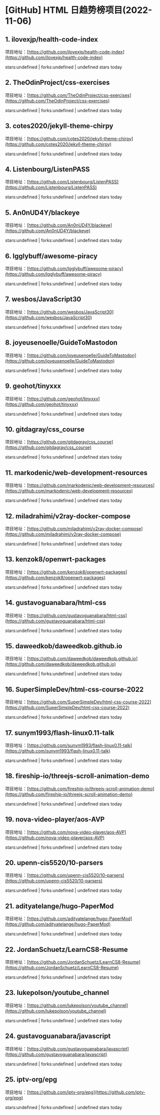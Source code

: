 # [GitHub] HTML 日趋势榜项目(2022-11-06)

## 1. ilovexjp/health-code-index 

项目地址：[https://github.com/ilovexjp/health-code-index](https://github.com/ilovexjp/health-code-index)

stars:undefined | forks:undefined | undefined stars today 



## 2. TheOdinProject/css-exercises 

项目地址：[https://github.com/TheOdinProject/css-exercises](https://github.com/TheOdinProject/css-exercises)

stars:undefined | forks:undefined | undefined stars today 



## 3. cotes2020/jekyll-theme-chirpy 

项目地址：[https://github.com/cotes2020/jekyll-theme-chirpy](https://github.com/cotes2020/jekyll-theme-chirpy)

stars:undefined | forks:undefined | undefined stars today 



## 4. Listenbourg/ListenPASS 

项目地址：[https://github.com/Listenbourg/ListenPASS](https://github.com/Listenbourg/ListenPASS)

stars:undefined | forks:undefined | undefined stars today 



## 5. An0nUD4Y/blackeye 

项目地址：[https://github.com/An0nUD4Y/blackeye](https://github.com/An0nUD4Y/blackeye)

stars:undefined | forks:undefined | undefined stars today 



## 6. Igglybuff/awesome-piracy 

项目地址：[https://github.com/Igglybuff/awesome-piracy](https://github.com/Igglybuff/awesome-piracy)

stars:undefined | forks:undefined | undefined stars today 



## 7. wesbos/JavaScript30 

项目地址：[https://github.com/wesbos/JavaScript30](https://github.com/wesbos/JavaScript30)

stars:undefined | forks:undefined | undefined stars today 



## 8. joyeusenoelle/GuideToMastodon 

项目地址：[https://github.com/joyeusenoelle/GuideToMastodon](https://github.com/joyeusenoelle/GuideToMastodon)

stars:undefined | forks:undefined | undefined stars today 



## 9. geohot/tinyxxx 

项目地址：[https://github.com/geohot/tinyxxx](https://github.com/geohot/tinyxxx)

stars:undefined | forks:undefined | undefined stars today 



## 10. gitdagray/css_course 

项目地址：[https://github.com/gitdagray/css_course](https://github.com/gitdagray/css_course)

stars:undefined | forks:undefined | undefined stars today 



## 11. markodenic/web-development-resources 

项目地址：[https://github.com/markodenic/web-development-resources](https://github.com/markodenic/web-development-resources)

stars:undefined | forks:undefined | undefined stars today 



## 12. miladrahimi/v2ray-docker-compose 

项目地址：[https://github.com/miladrahimi/v2ray-docker-compose](https://github.com/miladrahimi/v2ray-docker-compose)

stars:undefined | forks:undefined | undefined stars today 



## 13. kenzok8/openwrt-packages 

项目地址：[https://github.com/kenzok8/openwrt-packages](https://github.com/kenzok8/openwrt-packages)

stars:undefined | forks:undefined | undefined stars today 



## 14. gustavoguanabara/html-css 

项目地址：[https://github.com/gustavoguanabara/html-css](https://github.com/gustavoguanabara/html-css)

stars:undefined | forks:undefined | undefined stars today 



## 15. daweedkob/daweedkob.github.io 

项目地址：[https://github.com/daweedkob/daweedkob.github.io](https://github.com/daweedkob/daweedkob.github.io)

stars:undefined | forks:undefined | undefined stars today 



## 16. SuperSimpleDev/html-css-course-2022 

项目地址：[https://github.com/SuperSimpleDev/html-css-course-2022](https://github.com/SuperSimpleDev/html-css-course-2022)

stars:undefined | forks:undefined | undefined stars today 



## 17. sunym1993/flash-linux0.11-talk 

项目地址：[https://github.com/sunym1993/flash-linux0.11-talk](https://github.com/sunym1993/flash-linux0.11-talk)

stars:undefined | forks:undefined | undefined stars today 



## 18. fireship-io/threejs-scroll-animation-demo 

项目地址：[https://github.com/fireship-io/threejs-scroll-animation-demo](https://github.com/fireship-io/threejs-scroll-animation-demo)

stars:undefined | forks:undefined | undefined stars today 



## 19. nova-video-player/aos-AVP 

项目地址：[https://github.com/nova-video-player/aos-AVP](https://github.com/nova-video-player/aos-AVP)

stars:undefined | forks:undefined | undefined stars today 



## 20. upenn-cis5520/10-parsers 

项目地址：[https://github.com/upenn-cis5520/10-parsers](https://github.com/upenn-cis5520/10-parsers)

stars:undefined | forks:undefined | undefined stars today 



## 21. adityatelange/hugo-PaperMod 

项目地址：[https://github.com/adityatelange/hugo-PaperMod](https://github.com/adityatelange/hugo-PaperMod)

stars:undefined | forks:undefined | undefined stars today 



## 22. JordanSchuetz/LearnCS8-Resume 

项目地址：[https://github.com/JordanSchuetz/LearnCS8-Resume](https://github.com/JordanSchuetz/LearnCS8-Resume)

stars:undefined | forks:undefined | undefined stars today 



## 23. lukepolson/youtube_channel 

项目地址：[https://github.com/lukepolson/youtube_channel](https://github.com/lukepolson/youtube_channel)

stars:undefined | forks:undefined | undefined stars today 



## 24. gustavoguanabara/javascript 

项目地址：[https://github.com/gustavoguanabara/javascript](https://github.com/gustavoguanabara/javascript)

stars:undefined | forks:undefined | undefined stars today 



## 25. iptv-org/epg 

项目地址：[https://github.com/iptv-org/epg](https://github.com/iptv-org/epg)

stars:undefined | forks:undefined | undefined stars today 



